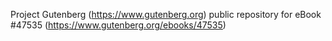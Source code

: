 Project Gutenberg (https://www.gutenberg.org) public repository for eBook #47535 (https://www.gutenberg.org/ebooks/47535)
